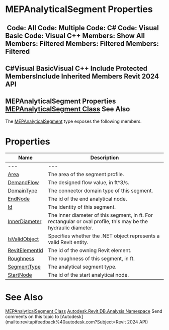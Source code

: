 # MEPAnalyticalSegment Properties

﻿
 Code: All Code: Multiple Code: C# Code: Visual Basic Code: Visual C++  Members: Show All Members: Filtered Members: Filtered Members: Filtered   
---  
C#Visual BasicVisual C++
Include Protected MembersInclude Inherited Members
Revit 2024 API  
---  
MEPAnalyticalSegment Properties  
[MEPAnalyticalSegment Class](64b45968-97cf-a797-09a6-4583ad9069f7.md "MEPAnalyticalSegment Class") See Also  
---  
The [MEPAnalyticalSegment](64b45968-97cf-a797-09a6-4583ad9069f7.md "MEPAnalyticalSegment Class") type exposes the following members.
# Properties
| Name | Description |
| --- | --- |
| --- | --- | --- |
| [Area](392f2129-7be9-c59a-762d-3e438e323c7e.md "Area Property") | The area of the segment profile. |
| [DemandFlow](eaba9409-603d-7e3e-71cc-436415d408a5.md "DemandFlow Property") | The designed flow value, in ft^3/s. |
| [DomainType](e7c71782-0730-876f-95d1-e928e6e74880.md "DomainType Property") | The connector domain type of this segment. |
| [EndNode](8650c34e-7842-892f-f31a-449112b6d57d.md "EndNode Property") | The id of the end analytical node. |
| [Id](ca7e1bcf-41a5-d256-7741-850a14b9c08f.md "Id Property") | The identity of this segment. |
| [InnerDiameter](f0553bf0-81ee-1cec-f216-4f8beddb1dbf.md "InnerDiameter Property") | The inner diameter of this segment, in ft. For rectangular or oval profile, this may be the hydraulic diameter. |
| [IsValidObject](a037f686-806c-7f76-7fc0-872cdb3b607b.md "IsValidObject Property") | Specifies whether the .NET object represents a valid Revit entity. |
| [RevitElementId](ea394f2e-6929-ca71-5ebd-6c29566a39bf.md "RevitElementId Property") | The id of the owning Revit element. |
| [Roughness](5b089154-9759-741e-e5ed-877a093e8c74.md "Roughness Property") | The roughness of this segment, in ft. |
| [SegmentType](22cc893f-ad98-ea95-a30c-3bf108364dcb.md "SegmentType Property") | The analytical segment type. |
| [StartNode](8ea58f28-f362-9c3b-b623-3e84e4e48242.md "StartNode Property") | The id of the start analytical node. |

# See Also
[MEPAnalyticalSegment Class](64b45968-97cf-a797-09a6-4583ad9069f7.md "MEPAnalyticalSegment Class")
[Autodesk.Revit.DB.Analysis Namespace](958e2e12-587d-f188-5d7b-f13d7dbfdf48.md "Autodesk.Revit.DB.Analysis Namespace")
Send comments on this topic to [Autodesk](mailto:revitapifeedback%40autodesk.com?Subject=Revit 2024 API)